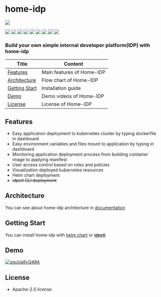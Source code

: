 # home-idp


<img src="https://img.shields.io/badge/15212-FFFFFF?style=flat&label=lines of code"/>

<img src="https://img.shields.io/badge/Go-00ADD8?style=flat&logo=go&logoColor=white"/> <img src="https://img.shields.io/badge/React-61DAFB?style=flat&logo=react&logoColor=black"/> <img src="https://img.shields.io/badge/Kubernetes-326CE5?style=flat&logo=kubernetes&logoColor=white"/> <img src="https://img.shields.io/badge/ArgoCD-EF7B4D?style=flat&logo=argo&logoColor=white"/> <img src="https://img.shields.io/badge/Harbor-60B932?style=flat&logo=harbor&logoColor=white"/> <img src="https://img.shields.io/badge/Kaniko-FFA600?style=flat&logo=kaniko&logoColor=white"/> <img src="https://img.shields.io/badge/Docker-2496ED?style=flat&logo=docker&logoColor=white"/> <img src="https://img.shields.io/badge/ProtoBuf-4285F4?style=flat&logo=google&logoColor=white"/> <img src="https://img.shields.io/badge/Gitops-181717?style=flat&logo=github&logoColor=white"/>

### **Build your own simple internal developer platform(IDP) with home-idp**

| Title | Content |
|--------------|--------------------------------------|
| [Features](#features) | Main features of Home-IDP |
| [Architecture](#architecture) | Flow chart of Home-IDP |
| [Getting Start](#getting-start) | Installation guide |
| [Demo](#demo) | Demo videos of Home-IDP |
| [License](#license) | License of Home-IDP |

## Features

* Easy application deployment to kubernetes cluster by typing dockerfile in dashboard
* Easy environment variables and files mount to application by typing in dashboard
* Monitoring application deployment process from building container image to applying manifest
* User access control based on roles and policies
* Visualization deployed kubernetes resources
* Helm chart deployment
* ~~idpctl CLI deployment~~

## Architecture

You can see about home-idp architecture in [documentation](https://github.com/choigonyok/home-idp/tree/main/docs/architecture.md)

## Getting Start

You can install home-idp with [helm chart](https://github.com/choigonyok/home-idp/tree/main/docs/install-with-helm-chart.md) or ~~[idpctl](https://github.com/choigonyok/home-idp/tree/main/docs/install-with-idpctl-cli.md)~~.

## Demo

[![zguUa8yQ48A](https://img.youtube.com/vi/zguUa8yQ48A/0.jpg)](https://www.youtube.com/watch?v=zguUa8yQ48A)

## License

* Apache-2.0 license